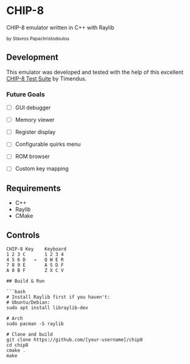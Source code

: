 # CHIP-8

CHIP-8 emulator written in C++ with Raylib

<sub>by Stavros Papachristodoulou</sub>

## Development
This emulator was developed and tested with the help of this excellent [CHIP-8 Test Suite](https://github.com/Timendus/chip8-test-suite) by Timendus.

### Future Goals
- [ ] GUI debugger
- [ ] Memory viewer
- [ ] Register display
- [ ] Configurable quirks menu
- [ ] ROM browser
- [ ] Custom key mapping


## Requirements

- C++
- Raylib
- CMake

## Controls
```text
CHIP-8 Key    Keyboard
1 2 3 C       1 2 3 4
4 5 6 D   →   Q W E R
7 8 9 E       A S D F
A 0 B F       Z X C V

## Build & Run

```bash
# Install Raylib first if you haven't:
# Ubuntu/Debian:
sudo apt install libraylib-dev

# Arch
sudo pacman -S raylib

# Clone and build
git clone https://github.com/[your-username]/chip8
cd chip8
cmake .
make

